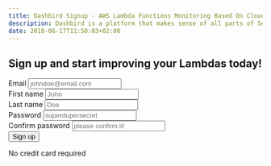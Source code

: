 ```yaml
---
title: Dashbird Signup - AWS Lambda Functions Monitoring Based On CloudWatch Logs
description: Dashbird is a platform that makes sense of all parts of Serverless. We are small but we think big and our users love us. Join the team and build something awesome!
date: 2018-06-17T11:50:03+02:00
---
```


<section class="container-fluid dark-bg pt-5 pb-5">
    <h2 class="text-center pb-5"><span class="h4 underlined roboto-mono">Sign up and start improving your Lambdas today!</span></h2>
    <div class="row justify-content-md-center align-items-center">
    <div class="col-lg-4 col-md-6 col-sm-10 col-xs-12">
        <div class="pt-2">
            <form name="register-form" method="post" action="https://app.dashbird.io/auth/register">
            <!-- <form name="register-form"> -->
                <div class="input-group flex-column mb-15px">
                    <label for="register-email">Email</label>
                    <input type="email" class="form-control cta-input w-100-percent" placeholder='johndoe@email.com' name="register-email" required>
                </div>
                <div class="input-group flex-column mb-15px">
                    <label for="register-first-name">First name</label>
                    <input type="text" class="form-control cta-input w-100-percent" placeholder='John' name="register-first-name" required>
                </div>
                <div class="input-group flex-column mb-15px">
                    <label for="register-last-name">Last name</label>
                    <input type="text" class="form-control cta-input w-100-percent" placeholder='Doe' name="register-last-name" required>
                </div>
                <div class="input-group flex-column mb-15px">
                    <label for="register-password">Password</label>
                    <input type="password" class="form-control cta-input w-100-percent" placeholder='superdupersecret' name="register-password" required>
                </div>
                <div class="input-group flex-column mb-15px">
                    <label for="register-confirm-password">Confirm password</label>
                    <input type="password" class="form-control cta-input w-100-percent" placeholder='please confirm it!' name="register-confirm-password" required>
                </div>
                <div class="input-group flex-column mt-40px">
                    <button type="submit" class="cta-btn cta-pink w-100-percent" id="register-btn">Sign up</button>
                </div>
            </form>
            <p class="text-center gray small">No credit card required</p>
        </div>
    </div>
  </div>
</section>

